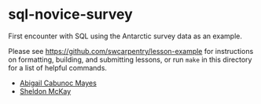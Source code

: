 sql-novice-survey
=================

First encounter with SQL using the Antarctic survey data as an example.

Please see <https://github.com/swcarpentry/lesson-example>
for instructions on formatting, building, and submitting lessons,
or run `make` in this directory for a list of helpful commands.

* [Abigail Cabunoc Mayes](http://software-carpentry.org/team/#cabunoc_abigail)
* [Sheldon McKay](http://software-carpentry.org/team/#mckay_sheldon)
